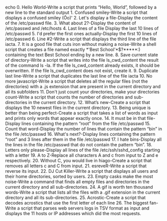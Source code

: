  echo 0. Hello World-Write a script that prints “Hello, World”, followed by a new line to the standard output 1. Confused smiley-Write a script that displays a confused smiley (Ôo)' 2. Let's display a file-Display the content of the /etc/passwd file. 3. What about 2?-Display the content of /etc/passwd and /etc/hosts 4. Last lines of a file Display the last 10 lines of /etc/passwd 5. I'd prefer the first ones actually-Display the first 10 lines of /etc/passwd 6. Line #2-Write a script that displays the third line of the file iacta. 7. It is a good file that cuts iron without making a noise-Write a shell script that creates a file named exactly \*\'Best School\'\*$\?\*\*\*\*\*:) containing the text Best School ending by a new line. 8. Save current state of directory-Write a script that writes into the file ls_cwd_content the result of the command ls -la. If the file ls_cwd_content already exists, it should be overwritten. If the file ls_cwd_content does not exist, create it. 9. Duplicate last line-Write a script that duplicates the last line of the file iacta 10. No more javascript-Write a script that deletes all the regular files (not the directories) with a .js extension that are present in the current directory and all its subfolders 11. Don't just count your directories, make your directories count-Write a script that counts the number of directories and sub-directories in the current directory. 12. What’s new-Create a script that displays the 10 newest files in the current directory. 13. Being unique is better than being perfect-Create a script that takes a list of words as input and prints only words that appear exactly once. 14. It must be in that file-Display lines containing the pattern “root” from the file /etc/passwd 15. Count that word-Display the number of lines that contain the pattern “bin” in the file /etc/passwd 16. What's next?-Display lines containing the pattern “root” and 3 lines after them in the file /etc/passwd 17. I hate bins-Display all the lines in the file /etc/passwd that do not contain the pattern “bin”. 18. Letters only please-Display all lines of the file /etc/ssh/sshd_config starting with a letter 19. A to Z-Replace all characters A and c from input to Z and e respectively. 20. Without C, you would live in hiago-Create a script that removes all letters c and C from input. 21. esreveR-Write a script that reverse its input. 22. DJ Cut Killer-Write a script that displays all users and their home directories, sorted by users. 23. Empty casks make the most noise-Write a command that finds all empty files and directories in the current directory and all sub-directories. 24. A gif is worth ten thousand words-Write a script that lists all the files with a .gif extension in the current directory and all its sub-directories. 25. Acrostic-Create a script that decodes acrostics that use the first letter of each line 26. The biggest fan-Write a script that parses web servers logs in TSV format as input and displays the 11 hosts or IP addresses which did the most requests.
